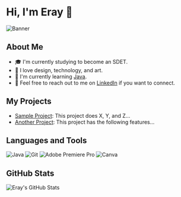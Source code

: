 <!-- Header -->
# Hi, I'm Eray 👋

<!-- Banner Image -->
![Banner](https://github.com/exampleuser/exampleuser/blob/main/banner.png?raw=true)

<!-- Introduction -->
## About Me

- 🎓 I'm currently studying to become an SDET.
- 🌟 I love design, technology, and art.
- 🌱 I'm currently learning [Java](https://www.java.com/).
- 💬 Feel free to reach out to me on [LinkedIn](https://www.linkedin.com/in/eray-meri%C3%A7-26a0a6234) if you want to connect.

<!-- Projects -->
## My Projects

- [Sample Project](https://github.com/exampleuser/exampleproject): This project does X, Y, and Z...
- [Another Project](https://github.com/exampleuser/anotherproject): This project has the following features...

<!-- Languages and Tools -->
## Languages and Tools

![Java](https://img.shields.io/badge/-Java-007396?style=flat-square&logo=java&logoColor=white)
![Git](https://img.shields.io/badge/-Git-F05032?style=flat-square&logo=git&logoColor=white)
![Adobe Premiere Pro](https://img.shields.io/badge/-Adobe%20Premiere%20Pro-9999FF?style=flat-square&logo=adobe-premiere-pro&logoColor=white)
![Canva](https://img.shields.io/badge/-Canva-00C4CC?style=flat-square&logo=canva&logoColor=white)

<!-- GitHub Stats -->
## GitHub Stats

![Eray's GitHub Stats](https://github-readme-stats.vercel.app/api?username=exampleuser&show_icons=true)

